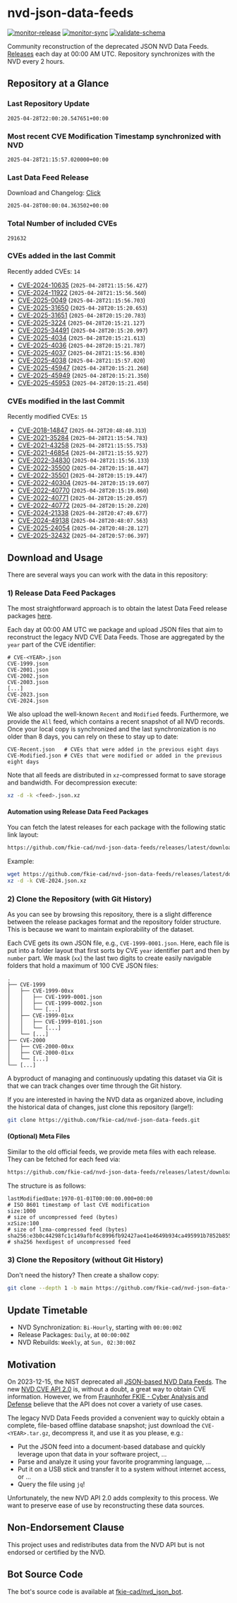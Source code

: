# nvd-json-data-feeds

[![monitor-release](https://github.com/fkie-cad/nvd-json-data-feeds/actions/workflows/monitor_release.yml/badge.svg)](https://github.com/fkie-cad/nvd-json-data-feeds/actions/workflows/monitor_release.yml)
[![monitor-sync](https://github.com/fkie-cad/nvd-json-data-feeds/actions/workflows/monitor_sync.yml/badge.svg)](https://github.com/fkie-cad/nvd-json-data-feeds/actions/workflows/monitor_sync.yml)
[![validate-schema](https://github.com/fkie-cad/nvd-json-data-feeds/actions/workflows/validate_schema.yml/badge.svg)](https://github.com/fkie-cad/nvd-json-data-feeds/actions/workflows/validate_schema.yml)

Community reconstruction of the deprecated JSON NVD Data Feeds.
[Releases](https://github.com/fkie-cad/nvd-json-data-feeds/releases/latest) each day at 00:00 AM UTC.
Repository synchronizes with the NVD every 2 hours.

## Repository at a Glance

### Last Repository Update

```plain
2025-04-28T22:00:20.547651+00:00
```

### Most recent CVE Modification Timestamp synchronized with NVD

```plain
2025-04-28T21:15:57.020000+00:00
```

### Last Data Feed Release

Download and Changelog: [Click](https://github.com/fkie-cad/nvd-json-data-feeds/releases/latest)

```plain
2025-04-28T00:00:04.363502+00:00
```

### Total Number of included CVEs

```plain
291632
```

### CVEs added in the last Commit

Recently added CVEs: `14`

- [CVE-2024-10635](CVE-2024/CVE-2024-106xx/CVE-2024-10635.json) (`2025-04-28T21:15:56.427`)
- [CVE-2024-11922](CVE-2024/CVE-2024-119xx/CVE-2024-11922.json) (`2025-04-28T21:15:56.560`)
- [CVE-2025-0049](CVE-2025/CVE-2025-00xx/CVE-2025-0049.json) (`2025-04-28T21:15:56.703`)
- [CVE-2025-31650](CVE-2025/CVE-2025-316xx/CVE-2025-31650.json) (`2025-04-28T20:15:20.653`)
- [CVE-2025-31651](CVE-2025/CVE-2025-316xx/CVE-2025-31651.json) (`2025-04-28T20:15:20.783`)
- [CVE-2025-3224](CVE-2025/CVE-2025-32xx/CVE-2025-3224.json) (`2025-04-28T20:15:21.127`)
- [CVE-2025-34491](CVE-2025/CVE-2025-344xx/CVE-2025-34491.json) (`2025-04-28T20:15:20.997`)
- [CVE-2025-4034](CVE-2025/CVE-2025-40xx/CVE-2025-4034.json) (`2025-04-28T20:15:21.613`)
- [CVE-2025-4036](CVE-2025/CVE-2025-40xx/CVE-2025-4036.json) (`2025-04-28T20:15:21.787`)
- [CVE-2025-4037](CVE-2025/CVE-2025-40xx/CVE-2025-4037.json) (`2025-04-28T21:15:56.830`)
- [CVE-2025-4038](CVE-2025/CVE-2025-40xx/CVE-2025-4038.json) (`2025-04-28T21:15:57.020`)
- [CVE-2025-45947](CVE-2025/CVE-2025-459xx/CVE-2025-45947.json) (`2025-04-28T20:15:21.260`)
- [CVE-2025-45949](CVE-2025/CVE-2025-459xx/CVE-2025-45949.json) (`2025-04-28T20:15:21.350`)
- [CVE-2025-45953](CVE-2025/CVE-2025-459xx/CVE-2025-45953.json) (`2025-04-28T20:15:21.450`)


### CVEs modified in the last Commit

Recently modified CVEs: `15`

- [CVE-2018-14847](CVE-2018/CVE-2018-148xx/CVE-2018-14847.json) (`2025-04-28T20:48:40.313`)
- [CVE-2021-35284](CVE-2021/CVE-2021-352xx/CVE-2021-35284.json) (`2025-04-28T21:15:54.783`)
- [CVE-2021-43258](CVE-2021/CVE-2021-432xx/CVE-2021-43258.json) (`2025-04-28T21:15:55.753`)
- [CVE-2021-46854](CVE-2021/CVE-2021-468xx/CVE-2021-46854.json) (`2025-04-28T21:15:55.927`)
- [CVE-2022-34830](CVE-2022/CVE-2022-348xx/CVE-2022-34830.json) (`2025-04-28T21:15:56.133`)
- [CVE-2022-35500](CVE-2022/CVE-2022-355xx/CVE-2022-35500.json) (`2025-04-28T20:15:18.447`)
- [CVE-2022-35501](CVE-2022/CVE-2022-355xx/CVE-2022-35501.json) (`2025-04-28T20:15:19.447`)
- [CVE-2022-40304](CVE-2022/CVE-2022-403xx/CVE-2022-40304.json) (`2025-04-28T20:15:19.607`)
- [CVE-2022-40770](CVE-2022/CVE-2022-407xx/CVE-2022-40770.json) (`2025-04-28T20:15:19.860`)
- [CVE-2022-40771](CVE-2022/CVE-2022-407xx/CVE-2022-40771.json) (`2025-04-28T20:15:20.057`)
- [CVE-2022-40772](CVE-2022/CVE-2022-407xx/CVE-2022-40772.json) (`2025-04-28T20:15:20.220`)
- [CVE-2024-21338](CVE-2024/CVE-2024-213xx/CVE-2024-21338.json) (`2025-04-28T20:47:49.677`)
- [CVE-2024-49138](CVE-2024/CVE-2024-491xx/CVE-2024-49138.json) (`2025-04-28T20:48:07.563`)
- [CVE-2025-24054](CVE-2025/CVE-2025-240xx/CVE-2025-24054.json) (`2025-04-28T20:48:28.127`)
- [CVE-2025-32432](CVE-2025/CVE-2025-324xx/CVE-2025-32432.json) (`2025-04-28T20:57:06.397`)


## Download and Usage

There are several ways you can work with the data in this repository:

### 1) Release Data Feed Packages

The most straightforward approach is to obtain the latest Data Feed release packages [here](https://github.com/fkie-cad/nvd-json-data-feeds/releases/latest).

Each day at 00:00 AM UTC we package and upload JSON files that aim to reconstruct the legacy NVD CVE Data Feeds.
Those are aggregated by the `year` part of the CVE identifier:

```
# CVE-<YEAR>.json
CVE-1999.json
CVE-2001.json
CVE-2002.json
CVE-2003.json
[...]
CVE-2023.json
CVE-2024.json
```

We also upload the well-known `Recent` and `Modified` feeds.
Furthermore, we provide the `All` feed, which contains a recent snapshot of all NVD records.
Once your local copy is synchronized and the last synchronization is no older than 8 days, you can rely on these to stay up to date:

```plain
CVE-Recent.json   # CVEs that were added in the previous eight days
CVE-Modified.json # CVEs that were modified or added in the previous eight days
```

Note that all feeds are distributed in `xz`-compressed format to save storage and bandwidth.
For decompression execute:

```sh
xz -d -k <feed>.json.xz
```

#### Automation using Release Data Feed Packages

You can fetch the latest releases for each package with the following static link layout:

```sh
https://github.com/fkie-cad/nvd-json-data-feeds/releases/latest/download/CVE-<YEAR>.json.xz
```

Example:

```sh
wget https://github.com/fkie-cad/nvd-json-data-feeds/releases/latest/download/CVE-2024.json.xz
xz -d -k CVE-2024.json.xz
```

### 2) Clone the Repository (with Git History)

As you can see by browsing this repository, there is a slight difference between the release packages format and the repository folder structure.
This is because we want to maintain explorability of the dataset.

Each CVE gets its own JSON file, e.g., `CVE-1999-0001.json`.
Here, each file is put into a folder layout that first sorts by CVE `year` identifier part and then by `number` part.
We mask (`xx`) the last two digits to create easily navigable folders that hold a maximum of 100 CVE JSON files:

```plain
.
├── CVE-1999
│   ├── CVE-1999-00xx
│   │   ├── CVE-1999-0001.json
│   │   ├── CVE-1999-0002.json
│   │   └── [...]
│   ├── CVE-1999-01xx
│   │   ├── CVE-1999-0101.json
│   │   └── [...]
│   └── [...]
├── CVE-2000
│   ├── CVE-2000-00xx
│   ├── CVE-2000-01xx
│   └── [...]
└── [...]
```

A byproduct of managing and continuously updating this dataset via Git is that we can track changes over time through the Git history.

If you are interested in having the NVD data as organized above, including the historical data of changes, just clone this repository (large!):

```sh
git clone https://github.com/fkie-cad/nvd-json-data-feeds.git
```

#### (Optional) Meta Files

Similar to the old official feeds, we provide meta files with each release. They can be fetched for each feed via:

```sh
https://github.com/fkie-cad/nvd-json-data-feeds/releases/latest/download/CVE-<YEAR>.meta
```

The structure is as follows:

```plain
lastModifiedDate:1970-01-01T00:00:00.000+00:00                          # ISO 8601 timestamp of last CVE modification
size:1000                                                               # size of uncompressed feed (bytes)
xzSize:100                                                              # size of lzma-compressed feed (bytes)
sha256:e3b0c44298fc1c149afbf4c8996fb92427ae41e4649b934ca495991b7852b855 # sha256 hexdigest of uncompressed feed
```

### 3) Clone the Repository (without Git History)

Don't need the history? Then create a shallow copy:

```sh
git clone --depth 1 -b main https://github.com/fkie-cad/nvd-json-data-feeds.git
```


## Update Timetable

* NVD Synchronization: `Bi-Hourly`, starting with `00:00:00Z`
* Release Packages: `Daily`, at `00:00:00Z`
* NVD Rebuilds: `Weekly`, at `Sun, 02:30:00Z`


## Motivation

On 2023-12-15, the NIST deprecated all [JSON-based NVD Data Feeds](https://nvd.nist.gov/vuln/data-feeds#divRetirementBanner-1).
The new [NVD CVE API 2.0](https://nvd.nist.gov/developers/vulnerabilities) is, without a doubt, a great way to obtain CVE information.
However, we from [Fraunhofer FKIE - Cyber Analysis and Defense](https://www.fkie.fraunhofer.de/en/departments/cad.html) believe that the API does not cover a variety of use cases.

The legacy NVD Data Feeds provided a convenient way to quickly obtain a complete, file-based offline database snapshot; just download the `CVE-<YEAR>.tar.gz`, decompress it, and use it as you please, e.g.:

- Put the JSON feed into a document-based database and quickly leverage upon that data in your software project, ...
- Parse and analyze it using your favorite programming language, ...
- Put it on a USB stick and transfer it to a system without internet access, or ...
- Query the file using `jq`!

Unfortunately, the new NVD API 2.0 adds complexity to this process.
We want to preserve ease of use by reconstructing these data sources.

## Non-Endorsement Clause

This project uses and redistributes data from the NVD API but is not endorsed or certified by the NVD.

## Bot Source Code

The bot's source code is available at [fkie-cad/nvd\_json\_bot](https://github.com/fkie-cad/nvd_json_bot).